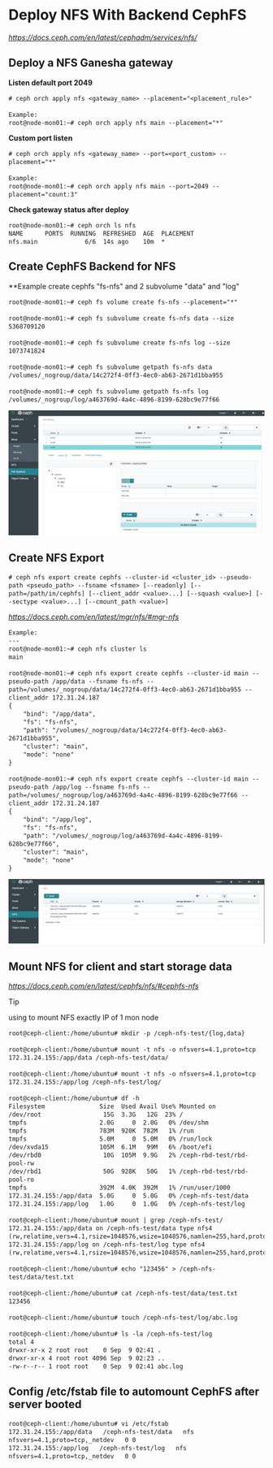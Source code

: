 # Deploy NFS With Backend CephFS

*https://docs.ceph.com/en/latest/cephadm/services/nfs/*

## Deploy a NFS Ganesha gateway
**Listen default port 2049**
```
# ceph orch apply nfs <gateway_name> --placement="<placement_rule>"

Example:
root@node-mon01:~# ceph orch apply nfs main --placement="*"
```

**Custom port listen**
```
# ceph orch apply nfs <gateway_name> --port=<port_custom> --placement="*"

Example:
root@node-mon01:~# ceph orch apply nfs main --port=2049 --placement="count:3"
```

**Check gateway status after deploy**
```
root@node-mon01:~# ceph orch ls nfs
NAME      PORTS  RUNNING  REFRESHED  AGE  PLACEMENT  
nfs.main             6/6  14s ago    10m  *
```

## Create CephFS Backend for NFS
**Example create cephfs "fs-nfs" and 2 subvolume "data" and "log"
```
root@node-mon01:~# ceph fs volume create fs-nfs --placement="*"

root@node-mon01:~# ceph fs subvolume create fs-nfs data --size 5368709120

root@node-mon01:~# ceph fs subvolume create fs-nfs log --size 1073741824

root@node-mon01:~# ceph fs subvolume getpath fs-nfs data
/volumes/_nogroup/data/14c272f4-0ff3-4ec0-ab63-2671d1bba955

root@node-mon01:~# ceph fs subvolume getpath fs-nfs log
/volumes/_nogroup/log/a463769d-4a4c-4896-8199-628bc9e77f66
```
![Alt Text](ceph-nfs-backend.png)

## Create NFS Export
```
# ceph nfs export create cephfs --cluster-id <cluster_id> --pseudo-path <pseudo_path> --fsname <fsname> [--readonly] [--path=/path/in/cephfs] [--client_addr <value>...] [--squash <value>] [--sectype <value>...] [--cmount_path <value>]
```
*https://docs.ceph.com/en/latest/mgr/nfs/#mgr-nfs*


```
Example:
---
root@node-mon01:~# ceph nfs cluster ls
main

root@node-mon01:~# ceph nfs export create cephfs --cluster-id main --pseudo-path /app/data --fsname fs-nfs --path=/volumes/_nogroup/data/14c272f4-0ff3-4ec0-ab63-2671d1bba955 --client_addr 172.31.24.187
{
    "bind": "/app/data",
    "fs": "fs-nfs",
    "path": "/volumes/_nogroup/data/14c272f4-0ff3-4ec0-ab63-2671d1bba955",
    "cluster": "main",
    "mode": "none"
}

root@node-mon01:~# ceph nfs export create cephfs --cluster-id main --pseudo-path /app/log --fsname fs-nfs --path=/volumes/_nogroup/log/a463769d-4a4c-4896-8199-628bc9e77f66 --client_addr 172.31.24.187
{
    "bind": "/app/log",
    "fs": "fs-nfs",
    "path": "/volumes/_nogroup/log/a463769d-4a4c-4896-8199-628bc9e77f66",
    "cluster": "main",
    "mode": "none"
}
```
![Alt Text](ceph-nfs-1.png)

## Mount NFS for client and start storage data
*https://docs.ceph.com/en/latest/cephfs/nfs/#cephfs-nfs*
> [!TIP]
> **<ganesha-host-name>** using to mount NFS exactly IP of 1 mon node

```
root@ceph-client:/home/ubuntu# mkdir -p /ceph-nfs-test/{log,data}

root@ceph-client:/home/ubuntu# mount -t nfs -o nfsvers=4.1,proto=tcp 172.31.24.155:/app/data /ceph-nfs-test/data/

root@ceph-client:/home/ubuntu# mount -t nfs -o nfsvers=4.1,proto=tcp 172.31.24.155:/app/log /ceph-nfs-test/log/

root@ceph-client:/home/ubuntu# df -h
Filesystem               Size  Used Avail Use% Mounted on
/dev/root                 15G  3.3G   12G  23% /
tmpfs                    2.0G     0  2.0G   0% /dev/shm
tmpfs                    783M  920K  782M   1% /run
tmpfs                    5.0M     0  5.0M   0% /run/lock
/dev/xvda15              105M  6.1M   99M   6% /boot/efi
/dev/rbd0                 10G  105M  9.9G   2% /ceph-rbd-test/rbd-pool-rw
/dev/rbd1                 50G  928K   50G   1% /ceph-rbd-test/rbd-pool-ro
tmpfs                    392M  4.0K  392M   1% /run/user/1000
172.31.24.155:/app/data  5.0G     0  5.0G   0% /ceph-nfs-test/data
172.31.24.155:/app/log   1.0G     0  1.0G   0% /ceph-nfs-test/log

root@ceph-client:/home/ubuntu# mount | grep /ceph-nfs-test/
172.31.24.155:/app/data on /ceph-nfs-test/data type nfs4 (rw,relatime,vers=4.1,rsize=1048576,wsize=1048576,namlen=255,hard,proto=tcp,timeo=600,retrans=2,sec=sys,clientaddr=172.31.24.187,local_lock=none,addr=172.31.24.155)
172.31.24.155:/app/log on /ceph-nfs-test/log type nfs4 (rw,relatime,vers=4.1,rsize=1048576,wsize=1048576,namlen=255,hard,proto=tcp,timeo=600,retrans=2,sec=sys,clientaddr=172.31.24.187,local_lock=none,addr=172.31.24.155)

root@ceph-client:/home/ubuntu# echo "123456" > /ceph-nfs-test/data/test.txt

root@ceph-client:/home/ubuntu# cat /ceph-nfs-test/data/test.txt
123456

root@ceph-client:/home/ubuntu# touch /ceph-nfs-test/log/abc.log

root@ceph-client:/home/ubuntu# ls -la /ceph-nfs-test/log
total 4
drwxr-xr-x 2 root root    0 Sep  9 02:41 .
drwxr-xr-x 4 root root 4096 Sep  9 02:23 ..
-rw-r--r-- 1 root root    0 Sep  9 02:41 abc.log
```

## Config /etc/fstab file to automount CephFS after server booted
```
root@ceph-client:/home/ubuntu# vi /etc/fstab
172.31.24.155:/app/data   /ceph-nfs-test/data   nfs   nfsvers=4.1,proto=tcp,_netdev   0 0
172.31.24.155:/app/log   /ceph-nfs-test/log   nfs   nfsvers=4.1,proto=tcp,_netdev   0 0
```
